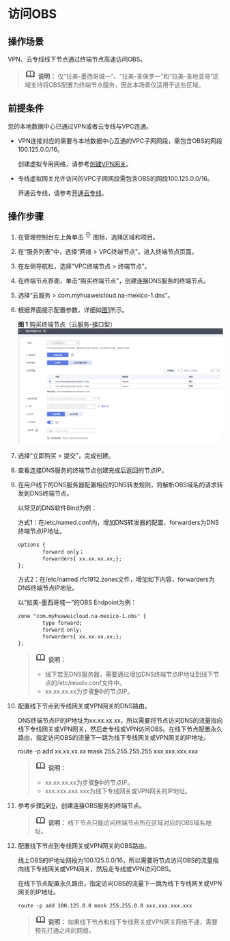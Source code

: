 # 访问OBS<a name="vpcep_03_0300"></a>

## 操作场景<a name="section208321434111114"></a>

VPN、云专线线下节点通过终端节点高速访问OBS。

>![](public_sys-resources/icon-note.gif) **说明：** 
>仅“拉美-墨西哥城一”、“拉美-圣保罗一”和“拉美-圣地亚哥”区域支持将OBS配置为终端节点服务，因此本场景仅适用于这些区域。

## 前提条件<a name="section4151131713"></a>

您的本地数据中心已通过VPN或者云专线与VPC连通。

-   VPN连接对应的需要与本地数据中心互通的VPC子网网段，需包含OBS的网段100.125.0.0/16。

    创建虚拟专用网络，请参考[创建VPN网关](https://support.huaweicloud.com/qs-vpn/zh-cn_topic_0133627788.html)。

-   专线虚拟网关允许访问的VPC子网网段需包含OBS的网段100.125.0.0/16。

    开通云专线，请参考[开通云专线](https://support.huaweicloud.com/qs-dc/zh-cn_topic_0145790541.html)。


## 操作步骤<a name="section14475182616113"></a>

1.  在管理控制台左上角单击![](figures/icon-region.png)图标，选择区域和项目。
2.  在“服务列表”中，选择“网络 \> VPC终端节点”，进入终端节点页面。
3.  在左侧导航栏，选择“VPC终端节点 \> 终端节点”。
4.  <a name="li145571928161519"></a>在终端节点界面，单击“购买终端节点”，创建连接DNS服务的终端节点。
5.  选择“云服务 \> com.myhuaweicloud.na-mexico-1.dns”。
6.  根据界面提示配置参数，详细如[图1](#fig9987546115420)所示。

    **图 1**  购买终端节点（云服务-接口型）<a name="fig9987546115420"></a>  
    ![](figures/购买终端节点（云服务-接口型）-0.png "购买终端节点（云服务-接口型）-0")

7.  选择“立即购买 \> 提交”，完成创建。
8.  <a name="li688862223218"></a>查看连接DNS服务的终端节点创建完成后返回的节点IP。
9.  在用户线下的DNS服务器配置相应的DNS转发规则，将解析OBS域名的请求转发到DNS终端节点。

    以常见的DNS软件Bind为例：

    方式1：在/etc/named.conf内，增加DNS转发器的配置，forwarders为DNS终端节点IP地址。

    ```
    options {
            forward only；
            forwarders{ xx.xx.xx.xx;};
    };
    ```

    方式2：在/etc/named.rfc1912.zones文件，增加如下内容，forwarders为DNS终端节点IP地址。

    以“拉美-墨西哥城一”的OBS Endpoint为例：

    ```
    zone "com.myhuaweicloud.na-mexico-1.obs" {
            type forward;
            forward only;
            forwarders{ xx.xx.xx.xx;};
    };
    ```

    >![](public_sys-resources/icon-note.gif) **说明：** 
    >-   线下若无DNS服务器，需要通过增加DNS终端节点IP地址到线下节点的/etc/resolv.conf文件中。
    >-   xx.xx.xx.xx为步骤[9](#li688862223218)中的节点IP。

10. 配置线下节点到专线网关或VPN网关的DNS路由。

    DNS终端节点IP的IP地址为xx.xx.xx.xx，所以需要将节点访问DNS的流量指向线下专线网关或VPN网关，然后走专线或VPN访问OBS。在线下节点配置永久路由，指定访问OBS的流量下一跳为线下专线网关或VPN网关的IP地址。

    route -p add xx.xx.xx.xx mask 255.255.255.255 xxx.xxx.xxx.xxx

    >![](public_sys-resources/icon-note.gif) **说明：** 
    >-   xx.xx.xx.xx为步骤[9](#li688862223218)中的节点IP。
    >-   xxx.xxx.xxx.xxx为线下专线网关或VPN网关的IP地址。

11. 参考步骤[5](#li145571928161519)到[9](#li688862223218)，创建连接OBS服务的终端节点。

    >![](public_sys-resources/icon-note.gif) **说明：** 
    >线下节点只能访问终端节点所在区域对应的OBS域名地址。

12. 配置线下节点到专线网关或VPN网关的OBS路由。

    线上OBS的IP地址网段为100.125.0.0/16，所以需要将节点访问OBS的流量指向线下专线网关或VPN网关，然后走专线或VPN访问OBS。

    在线下节点配置永久路由，指定访问OBS的流量下一跳为线下专线网关或VPN网关的IP地址。

    ```
    route -p add 100.125.0.0 mask 255.255.0.0 xxx.xxx.xxx.xxx
    ```

    >![](public_sys-resources/icon-note.gif) **说明：** 
    >如果线下节点和线下专线网关或VPN网关网络不通，需要预先打通之间的网络。



